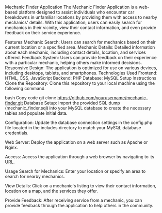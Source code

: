 Mechanic Finder Application
The Mechanic Finder Application is a web-based platform designed to assist individuals who encounter car breakdowns in unfamiliar locations by providing them with access to nearby mechanics' details. With this application, users can easily search for mechanics in their vicinity, view their contact information, and even provide feedback on their service experience.

Features
Mechanic Search: Users can search for mechanics based on their current location or a specified area.
Mechanic Details: Detailed information about each mechanic, including contact details, location, and services offered.
Feedback System: Users can provide feedback on their experience with a particular mechanic, helping others make informed decisions.
Responsive Design: The application is optimized for use on various devices, including desktops, tablets, and smartphones.
Technologies Used
Frontend: HTML, CSS, JavaScript
Backend: PHP
Database: MySQL
Setup Instructions
Clone the Repository: Clone this repository to your local machine using the following command:

bash
Copy code
git clone https://github.com/yourusername/mechanic-finder.git
Database Setup: Import the provided SQL dump (mechanic_finder.sql) into your MySQL database to create the necessary tables and populate initial data.

Configuration: Update the database connection settings in the config.php file located in the includes directory to match your MySQL database credentials.

Web Server: Deploy the application on a web server such as Apache or Nginx.

Access: Access the application through a web browser by navigating to its URL.

Usage
Search for Mechanics: Enter your location or specify an area to search for nearby mechanics.

View Details: Click on a mechanic's listing to view their contact information, location on a map, and the services they offer.

Provide Feedback: After receiving service from a mechanic, you can provide feedback through the application to help others in the community.

